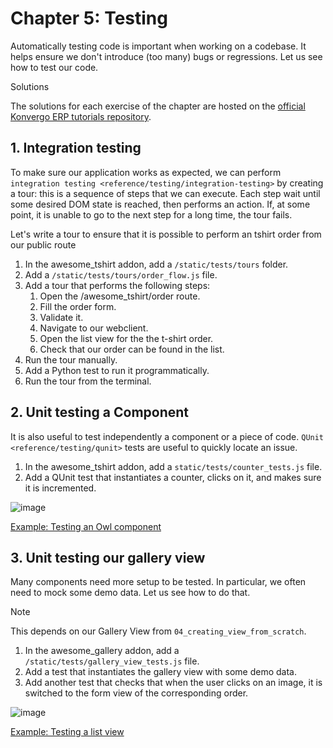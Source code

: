 # Chapter 5: Testing

Automatically testing code is important when working on a codebase. It
helps ensure we don't introduce (too many) bugs or regressions. Let us
see how to test our code.

<div class="spoiler">

Solutions

The solutions for each exercise of the chapter are hosted on the
[official Konvergo ERP tutorials
repository](https://github.com/odoo/tutorials/commits/%7BCURRENT_MAJOR_BRANCH%7D-solutions).

</div>

## 1. Integration testing

To make sure our application works as expected, we can perform
`integration testing
<reference/testing/integration-testing>` by creating a tour: this is a
sequence of steps that we can execute. Each step wait until some desired
DOM state is reached, then performs an action. If, at some point, it is
unable to go to the next step for a long time, the tour fails.

Let's write a tour to ensure that it is possible to perform an tshirt
order from our public route

<div class="exercise">

1.  In the <span class="title-ref">awesome_tshirt</span> addon, add a
    `/static/tests/tours` folder.
2.  Add a `/static/tests/tours/order_flow.js` file.
3.  Add a tour that performs the following steps:
    1.  Open the <span class="title-ref">/awesome_tshirt/order</span>
        route.
    2.  Fill the order form.
    3.  Validate it.
    4.  Navigate to our webclient.
    5.  Open the list view for the the t-shirt order.
    6.  Check that our order can be found in the list.
4.  Run the tour manually.
5.  Add a Python test to run it programmatically.
6.  Run the tour from the terminal.

</div>

## 2. Unit testing a Component

It is also useful to test independently a component or a piece of code.
`QUnit
<reference/testing/qunit>` tests are useful to quickly locate an issue.

<div class="exercise">

1.  In the <span class="title-ref">awesome_tshirt</span> addon, add a
    `static/tests/counter_tests.js` file.
2.  Add a QUnit test that instantiates a counter, clicks on it, and
    makes sure it is incremented.

<img src="05_testing/component_test.png" class="align-center"
alt="image" />

</div>

<div class="seealso">

[Example: Testing an Owl
component](%7BGITHUB_PATH%7D/addons/web/static/tests/core/checkbox_tests.js)

</div>

## 3. Unit testing our gallery view

Many components need more setup to be tested. In particular, we often
need to mock some demo data. Let us see how to do that.

> [!NOTE]
> This depends on our Gallery View from `04_creating_view_from_scratch`.

<div class="exercise">

1.  In the <span class="title-ref">awesome_gallery</span> addon, add a
    `/static/tests/gallery_view_tests.js` file.
2.  Add a test that instantiates the gallery view with some demo data.
3.  Add another test that checks that when the user clicks on an image,
    it is switched to the form view of the corresponding order.

<img src="05_testing/view_test.png" class="align-center" alt="image" />

</div>

<div class="seealso">

[Example: Testing a list
view](%7BGITHUB_PATH%7D/addons/web/static/tests/views/list_view_tests.js)

</div>
